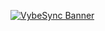 [![VybeSync Banner](https://capsule-render.vercel.app/api?type=waving&height=240&color=gradient&customColorList=1&text=VybeSync&fontAlign=50&fontAlignY=40)](https://github.com/AlecsDeveloper/VybeSAync)